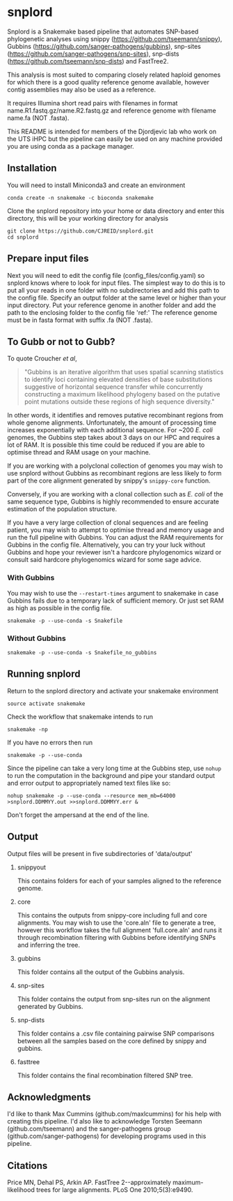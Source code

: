 # snplord
Snplord is a Snakemake based pipeline that automates SNP-based phylogenetic analyses using snippy (https://github.com/tseemann/snippy), Gubbins (https://github.com/sanger-pathogens/gubbins), snp-sites (https://github.com/sanger-pathogens/snp-sites), snp-dists (https://github.com/tseemann/snp-dists) and FastTree2.

This analysis is most suited to comparing closely related haploid genomes for which there is a good quality reference genome available, however contig assemblies may also be used as a reference.

It requires Illumina short read pairs with filenames in format name.R1.fastq.gz/name.R2.fastq.gz and reference genome with filename name.fa (NOT .fasta).

This README is intended for members of the Djordjevic lab who work on the UTS iHPC but the pipeline can easily be used on any machine provided you are using conda as a package manager.

## Installation
You will need to install Miniconda3 and create an environment 
```
conda create -n snakemake -c bioconda snakemake
```
Clone the snplord repository into your home or data directory and enter this directory, this will be your working directory for analysis
```
git clone https://github.com/CJREID/snplord.git
cd snplord
```

## Prepare input files
Next you will need to edit the config file (config_files/config.yaml) so snplord knows where to look for input files. The simplest way to do this is to put all your reads in one folder with no subdirectories and add this path to the config file. Specify an output folder at the same level or higher than your input directory. Put your reference genome in another folder and add the path to the enclosing folder to the config file 'ref:' The reference genome must be in fasta format with suffix .fa (NOT .fasta). 

## To Gubb or not to Gubb?
To quote Croucher *et al*, 
> "Gubbins is an iterative algorithm that uses spatial scanning statistics to identify loci containing elevated densities of base substitutions suggestive of horizontal sequence transfer while concurrently constructing a maximum likelihood phylogeny based on the putative point mutations outside these regions of high sequence diversity."

In other words, it identifies and removes putative recombinant regions from whole genome alignments. Unfortunately, the amount of processing time increases exponentially with each additional sequence. For ~200 *E. coli* genomes, the Gubbins step takes about 3 days on our HPC and requires a lot of RAM. It is possible this time could be reduced if you are able to optimise thread and RAM usage on your machine. 

If you are working with a polyclonal collection of genomes you may wish to use snplord without Gubbins as recombinant regions are less likely to form part of the core alignment generated by snippy's `snippy-core` function.

Conversely, if you are working with a clonal collection such as *E. coli* of the same sequence type, Gubbins is highly recommended to ensure accurate estimation of the population structure. 

If you have a very large collection of clonal sequences and are feeling patient, you may wish to attempt to optimise thread and memory usage and run the full pipeline with Gubbins. You can adjust the RAM requirements for Gubbins in the config file. Alternatively, you can try your luck without Gubbins and hope your reviewer isn't a hardcore phylogenomics wizard or consult said hardcore phylogenomics wizard for some sage advice.

### With Gubbins
You may wish to use the `--restart-times` argument to snakemake in case Gubbins fails due to a temporary lack of sufficient memory. Or just set RAM as high as possible in the config file.
```
snakemake -p --use-conda -s Snakefile
```
### Without Gubbins
```
snakemake -p --use-conda -s Snakefile_no_gubbins
```

## Running snplord
Return to the snplord directory and activate your snakemake environment
```
source activate snakemake
```
Check the workflow that snakemake intends to run
```
snakemake -np 
```
If you have no errors then run
```
snakemake -p --use-conda 
```

Since the pipeline can take a very long time at the Gubbins step, use `nohup` to run the computation in the background and pipe your standard output and error output to appropriately named text files like so:
```
nohup snakemake -p --use-conda --resource mem_mb=64000 >snplord.DDMMYY.out >>snplord.DDMMYY.err &
```
Don't forget the ampersand at the end of the line.

## Output
Output files will be present in five subdirectories of 'data/output'
1. snippyout

   This contains folders for each of your samples aligned to the reference genome.  
2. core

   This contains the outputs from snippy-core including full and core alignments. You may wish to use the 'core.aln' file to generate a    tree, however this workflow takes the full alignment 'full.core.aln' and runs it through recombination filtering with Gubbins before    identifying SNPs and inferring the tree.  
3. gubbins

   This folder contains all the output of the Gubbins analysis.  
4. snp-sites

   This folder contains the output from snp-sites run on the alignment generated by Gubbins.  
5. snp-dists

   This folder contains a .csv file containing pairwise SNP comparisons between all the samples based on the core defined by snippy and gubbins.
6. fasttree

   This folder contains the final recombination filtered SNP tree.  
   
## Acknowledgments
I'd like to thank Max Cummins (github.com/maxlcummins) for his help with creating this pipeline. I'd also like to acknowledge Torsten Seemann (github.com/tseemann) and the sanger-pathogens group (github.com/sanger-pathogens) for developing programs used in this pipeline.

## Citations
Price MN, Dehal PS, Arkin AP. FastTree 2--approximately maximum-likelihood trees for large alignments. PLoS One 2010;5(3):e9490.   

